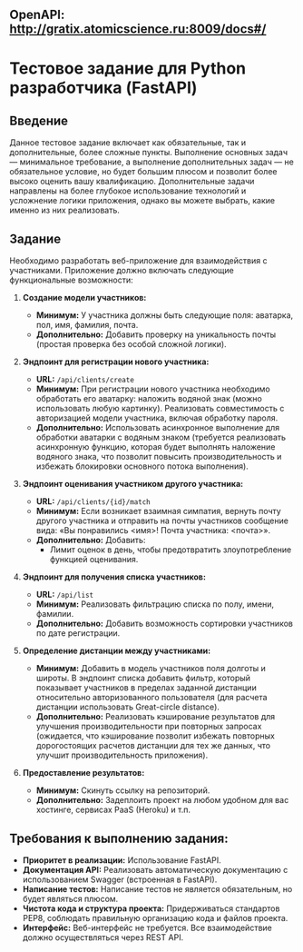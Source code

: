 ## OpenAPI: http://gratix.atomicscience.ru:8009/docs#/

# Тестовое задание для Python разработчика (FastAPI)

## Введение
Данное тестовое задание включает как обязательные, так и дополнительные, более сложные пункты. Выполнение основных задач — минимальное требование, а выполнение дополнительных задач — не обязательное условие, но будет большим плюсом и позволит более высоко оценить вашу квалификацию. Дополнительные задачи направлены на более глубокое использование технологий и усложнение логики приложения, однако вы можете выбрать, какие именно из них реализовать.

## Задание
Необходимо разработать веб-приложение для взаимодействия с участниками. Приложение должно включать следующие функциональные возможности:

1. **Создание модели участников:**
   - **Минимум:** У участника должны быть следующие поля: аватарка, пол, имя, фамилия, почта.
   - **Дополнительно:** Добавить проверку на уникальность почты (простая проверка без особой сложной логики).

2. **Эндпоинт для регистрации нового участника:**
   - **URL:** `/api/clients/create`
   - **Минимум:** При регистрации нового участника необходимо обработать его аватарку: наложить водяной знак (можно использовать любую картинку). Реализовать совместимость с авторизацией модели участника, включая обработку пароля.
   - **Дополнительно:** Использовать асинхронное выполнение для обработки аватарки с водяным знаком (требуется реализовать асинхронную функцию, которая будет выполнять наложение водяного знака, что позволит повысить производительность и избежать блокировки основного потока выполнения).

3. **Эндпоинт оценивания участником другого участника:**
   - **URL:** `/api/clients/{id}/match`
   - **Минимум:** Если возникает взаимная симпатия, вернуть почту другого участника и отправить на почты участников сообщение вида: «Вы понравились <имя>! Почта участника: <почта>».
   - **Дополнительно:** Добавить:
     - Лимит оценок в день, чтобы предотвратить злоупотребление функцией оценивания.

4. **Эндпоинт для получения списка участников:**
   - **URL:** `/api/list`
   - **Минимум:** Реализовать фильтрацию списка по полу, имени, фамилии.
   - **Дополнительно:** Добавить возможность сортировки участников по дате регистрации.

5. **Определение дистанции между участниками:**
   - **Минимум:** Добавить в модель участников поля долготы и широты. В эндпоинт списка добавить фильтр, который показывает участников в пределах заданной дистанции относительно авторизованного пользователя (для расчета дистанции использовать Great-circle distance).
   - **Дополнительно:** Реализовать кэширование результатов для улучшения производительности при повторных запросах (ожидается, что кэширование позволит избежать повторных дорогостоящих расчетов дистанции для тех же данных, что улучшит производительность приложения).

6. **Предоставление результатов:**
   - **Минимум:** Скинуть ссылку на репозиторий.
   - **Дополнительно:** Задеплоить проект на любом удобном для вас хостинге, сервисах PaaS (Heroku) и т.п.

## Требования к выполнению задания:
- **Приоритет в реализации:** Использование FastAPI.
- **Документация API:** Реализовать автоматическую документацию с использованием Swagger (встроенная в FastAPI).
- **Написание тестов:** Написание тестов не является обязательным, но будет являться плюсом.
- **Чистота кода и структура проекта:** Придерживаться стандартов PEP8, соблюдать правильную организацию кода и файлов проекта.
- **Интерфейс:** Веб-интерфейс не требуется. Все взаимодействие должно осуществляться через REST API.
